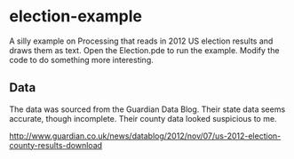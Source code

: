 election-example
================

A silly example on Processing that reads in 2012 US election results and draws them as text.
Open the Election.pde to run the example.  Modify the code to do something more interesting.

Data
----

The data was sourced from the Guardian Data Blog. Their state data seems accurate, though 
incomplete.  Their county data looked suspicious to me.

http://www.guardian.co.uk/news/datablog/2012/nov/07/us-2012-election-county-results-download
